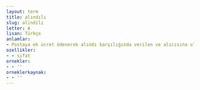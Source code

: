 ```yaml
---
layout: term
title: alındılı
slug: alindili
letter: A
lisan: Türkçe
anlamlar:
- Postaya ek ücret ödenerek alındı karşılığında verilen ve alıcısına ulaştırılması üstlenilmiş olan (mektup, paket vb.); taahhütlü
ozellikler:
- - sıfat
ornekler:
- - ''
orneklerkaynak:
- - ''
---
```

